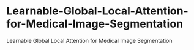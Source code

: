 # Learnable-Global-Local-Attention-for-Medical-Image-Segmentation
Learnable Global Local Attention for Medical Image Segmentation

